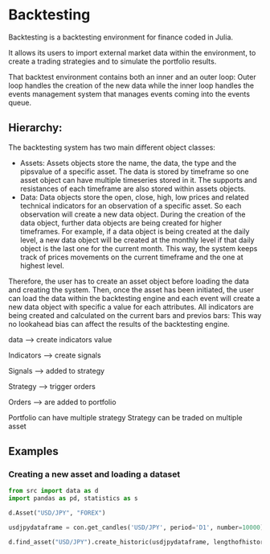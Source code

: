 # Backtesting

Backtesting is a backtesting environment for finance coded in Julia.

It allows its users to import external market data within the environment, to create a trading strategies and to simulate the portfolio results.

That backtest environment contains both an inner and an outer loop: Outer loop handles the creation of the new data while the inner loop handles the events management system that manages events coming into the events queue. 

## Hierarchy:

The backtesting system has two main different object classes:
- Assets: Assets objects store the name, the data, the type and the pipsvalue of a specific asset. The data is stored by timeframe so one asset object can have multiple timeseries stored in it. The supports and resistances of each timeframe are also stored within assets objects. 
- Data: Data objects store the open, close, high, low prices and related technical indicators for an observation of a specific asset. So each observation will create a new data object. During the creation of the data object, further data objects are being created for higher timeframes. For example, if a data object is being created at the daily level, a new data object will be created at the monthly level if that daily object is the last one for the current month. This way, the system keeps track of prices movements on the current timeframe and the one at highest level. 

Therefore, the user has to create an asset object before loading the data and creating the system. Then, once the asset has been initiated, the user can load the data within the backtesting engine and each event will create a new data object with specific a value for each attributes. All indicators are being created and calculated on the current bars and previos bars: This way no lookahead bias can affect the results of the backtesting engine. 

data --> create indicators value

Indicators --> create signals

Signals --> added to strategy

Strategy --> trigger orders

Orders --> are added to portfolio



Portfolio can have multiple strategy
Strategy can be traded on multiple asset

## Examples

### Creating a new asset and  loading a dataset

```python
from src import data as d
import pandas as pd, statistics as s

d.Asset("USD/JPY", "FOREX")

usdjpydataframe = con.get_candles('USD/JPY', period='D1', number=10000)

d.find_asset("USD/JPY").create_historic(usdjpydataframe, lengthofhistoric=5224, timeframe="DAILY", closecolumn = 2, opencolumn=1, highcolumn=3, lowcolumn=4, datecolumn=0)
```

